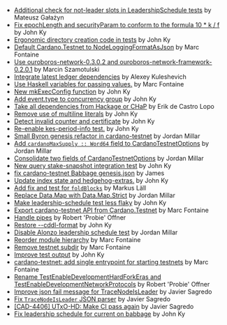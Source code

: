 - [Additional check for not-leader slots in LeadershipSchedule tests](https://github.com/input-output-hk/cardano-node/pull/5110) by Mateusz Gałażyn
- [Fix epochLength and securityParam to conform to the formula 10 * k / f](https://github.com/input-output-hk/cardano-node/pull/5099) by John Ky
- [Ergonomic directory creation code in tests](https://github.com/input-output-hk/cardano-node/pull/5083) by John Ky
- [Default Cardano.Testnet to NodeLoggingFormatAsJson](https://github.com/input-output-hk/cardano-node/pull/5036) by Marc Fontaine
- [Use ouroboros-network-0.3.0.2 and ouroboros-network-framework-0.2.0.1](https://github.com/input-output-hk/cardano-node/pull/5018) by Marcin Szamotulski
- [Integrate latest ledger dependencies](https://github.com/input-output-hk/cardano-node/pull/5013) by Alexey Kuleshevich
- [Use Haskell variables for passing values.](https://github.com/input-output-hk/cardano-node/pull/5011) by Marc Fontaine
- [New mkExecConfig function](https://github.com/input-output-hk/cardano-node/pull/4986) by John Ky
- [Add event.type to concurrency group](https://github.com/input-output-hk/cardano-node/pull/4947) by John Ky
- [Take all dependencies from Hackage or CHaP](https://github.com/input-output-hk/cardano-node/pull/4921) by Erik de Castro Lopo
- [Remove use of multiline literals](https://github.com/input-output-hk/cardano-node/pull/4889) by John Ky
- [Detect invalid counter and certificate](https://github.com/input-output-hk/cardano-node/pull/4880) by John Ky
- [Re-enable kes-period-info test.](https://github.com/input-output-hk/cardano-node/pull/4879) by John Ky
- [Small Byron genesis refactor in cardano-testnet](https://github.com/input-output-hk/cardano-node/pull/4818) by Jordan Millar
- [Add `cardanoMaxSupply :: Word64` field to CardanoTestnetOptions](https://github.com/input-output-hk/cardano-node/pull/4817) by Jordan Millar
- [Consolidate two fields of CardanoTestnetOptions](https://github.com/input-output-hk/cardano-node/pull/4806) by Jordan Millar
- [New query stake-snapshot integration test](https://github.com/input-output-hk/cardano-node/pull/4805) by John Ky
- [fix cardano-testnet Babbage genesis.json](https://github.com/input-output-hk/cardano-node/pull/4729) by James
- [Update index state and hedgehog-extras.](https://github.com/input-output-hk/cardano-node/pull/4714) by John Ky
- [Add fix and test for `foldBlocks`](https://github.com/input-output-hk/cardano-node/pull/4679) by Markus Läll
- [Replace Data.Map with Data.Map.Strict](https://github.com/input-output-hk/cardano-node/pull/4675) by Jordan Millar
- [Make leadership-schedule test less flaky](https://github.com/input-output-hk/cardano-node/pull/4671) by John Ky
- [Export cardano-testnet API from Cardano.Testnet](https://github.com/input-output-hk/cardano-node/pull/4636) by Marc Fontaine
- [Handle pipes](https://github.com/input-output-hk/cardano-node/pull/4625) by Robert 'Probie' Offner
- [Restore --cddl-format](https://github.com/input-output-hk/cardano-node/pull/4617) by John Ky
- [Disable Alonzo leadership schedule test](https://github.com/input-output-hk/cardano-node/pull/4605) by Jordan Millar
- [Reorder module hierarchy](https://github.com/input-output-hk/cardano-node/pull/4595) by Marc Fontaine
- [Remove testnet subdir](https://github.com/input-output-hk/cardano-node/pull/4580) by Marc Fontaine
- [Improve test output](https://github.com/input-output-hk/cardano-node/pull/4575) by John Ky
- [cardano-testnet: add single entrypoint for starting testnets](https://github.com/input-output-hk/cardano-node/pull/4544) by Marc Fontaine
- [Rename TestEnableDevelopmentHardForkEras and TestEnableDevelopmentNetworkProtocols](https://github.com/input-output-hk/cardano-node/pull/4341) by Robert 'Probie' Offner
- [Improve json fail message for TraceNodeIsLeader](https://github.com/input-output-hk/cardano-node/pull/4216) by Javier Sagredo
- [Fix `TraceNodeIsLeader` JSON parser](https://github.com/input-output-hk/cardano-node/pull/4187) by Javier Sagredo
- [[CAD-4406] UTxO-HD: Make CI pass again](https://github.com/input-output-hk/cardano-node/pull/4150) by Javier Sagredo
- [Fix leadership schedule for current on babbage](https://github.com/input-output-hk/cardano-node/pull/4106) by John Ky

